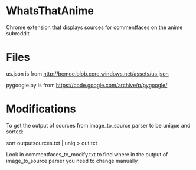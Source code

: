 # WhatsThatAnime
Chrome extension that displays sources for commentfaces on the anime subreddit

# Files
us.json is from http://bcmoe.blob.core.windows.net/assets/us.json

pygoogle.py is from https://code.google.com/archive/p/pygoogle/

# Modifications
To get the output of sources from image_to_source parser to be unique and sorted:

sort outputsources.txt | uniq > out.txt

Look in commentfaces_to_modify.txt to find where in the output of image_to_source parser you need to change manually
